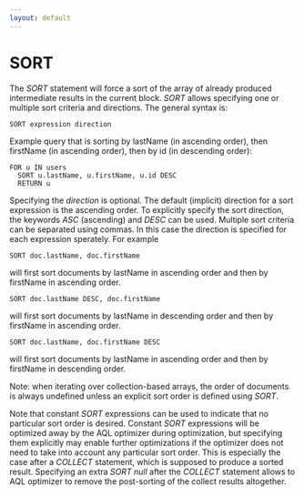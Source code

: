 ```yaml
---
layout: default
---
```


SORT
====

The *SORT* statement will force a sort of the array of already produced
intermediate results in the current block. *SORT* allows specifying one or
multiple sort criteria and directions.  The general syntax is:

```
SORT expression direction
```

Example query that is sorting by lastName (in ascending order), then firstName
(in ascending order), then by id (in descending order):

```
FOR u IN users
  SORT u.lastName, u.firstName, u.id DESC
  RETURN u
```

Specifying the *direction* is optional. The default (implicit) direction for a
sort expression is the ascending order. To explicitly specify the sort direction, 
the keywords *ASC* (ascending) and *DESC* can be used. Multiple sort criteria can be
separated using commas. In this case the direction is specified for each
expression sperately. For example

```
SORT doc.lastName, doc.firstName
```

will first sort documents by lastName in ascending order and then by
firstName in ascending order.

```
SORT doc.lastName DESC, doc.firstName
```

will first sort documents by lastName in descending order and then by
firstName in ascending order.

```
SORT doc.lastName, doc.firstName DESC
```

will first sort documents by lastName in ascending order and then by
firstName in descending order.


Note: when iterating over collection-based arrays, the order of documents is
always undefined unless an explicit sort order is defined using *SORT*.


Note that constant *SORT* expressions can be used to indicate that no particular
sort order is desired. Constant *SORT* expressions will be optimized away by the AQL
optimizer during optimization, but specifying them explicitly may enable further
optimizations if the optimizer does not need to take into account any particular
sort order. This is especially the case after a *COLLECT* statement, which is 
supposed to produce a sorted result. Specifying an extra *SORT null* after the
*COLLECT* statement allows to AQL optimizer to remove the post-sorting of the
collect results altogether.

